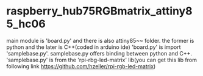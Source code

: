 # raspberry_hub75RGBmatrix_attiny85_hc06

main module is 'board.py' and there is also attiny85~~ folder.
the former is python and the later is C++(coded in arduino ide)
'board.py' is import 'samplebase.py'. samplebase.py offers binding between python and C++.
'samplebase.py' is from the 'rpi-rbg-led-matrix' lib(you can get this lib from following link https://github.com/hzeller/rpi-rgb-led-matrix)
